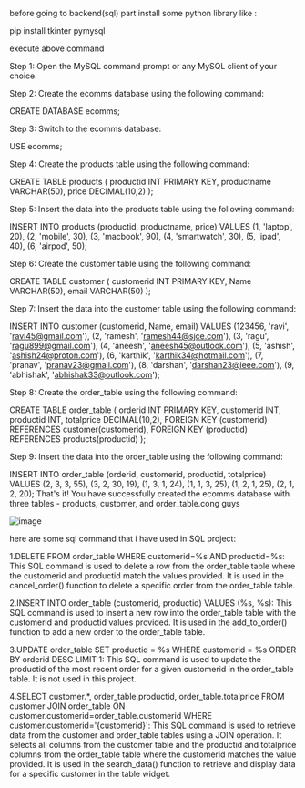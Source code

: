 before going to backend(sql) part install some python library like :

pip install tkinter pymysql

execute above command 

Step 1: Open the MySQL command prompt or any MySQL client of your choice.

Step 2: Create the ecomms database using the following command:


CREATE DATABASE ecomms;

Step 3: Switch to the ecomms database:


USE ecomms;

Step 4: Create the products table using the following command:



CREATE TABLE products (
  productid INT PRIMARY KEY,
  productname VARCHAR(50),
  price DECIMAL(10,2)
);


Step 5: Insert the data into the products table using the following command:



INSERT INTO products (productid, productname, price) VALUES
(1, 'laptop', 20),
(2, 'mobile', 30),
(3, 'macbook', 90),
(4, 'smartwatch', 30),
(5, 'ipad', 40),
(6, 'airpod', 50);



Step 6: Create the customer table using the following command:



CREATE TABLE customer (
  customerid INT PRIMARY KEY,
  Name VARCHAR(50),
  email VARCHAR(50)
);



Step 7: Insert the data into the customer table using the following command:



INSERT INTO customer (customerid, Name, email) VALUES
(123456, 'ravi', 'ravi45@gmail.com'),
(2, 'ramesh', 'ramesh44@sjce.com'),
(3, 'ragu', 'ragu899@gmail.com'),
(4, 'aneesh', 'aneesh45@outlook.com'),
(5, 'ashish', 'ashish24@proton.com'),
(6, 'karthik', 'karthik34@hotmail.com'),
(7, 'pranav', 'pranav23@gmail.com'),
(8, 'darshan', 'darshan23@ieee.com'),
(9, 'abhishak', 'abhishak33@outlook.com');



Step 8: Create the order_table using the following command:



CREATE TABLE order_table (
  orderid INT PRIMARY KEY,
  customerid INT,
  productid INT,
  totalprice DECIMAL(10,2),
  FOREIGN KEY (customerid) REFERENCES customer(customerid),
  FOREIGN KEY (productid) REFERENCES products(productid)
);



Step 9: Insert the data into the order_table using the following command:


INSERT INTO order_table (orderid, customerid, productid, totalprice) VALUES
(2, 3, 3, 55),
(3, 2, 30, 19),
(1, 3, 1, 24),
(1, 1, 3, 25),
(1, 2, 1, 25),
(2, 1, 2, 20);
That's it! You have successfully created the ecomms database with three tables - products, customer, and order_table.cong guys


![image](https://user-images.githubusercontent.com/79183768/230646259-95909489-413a-4b2c-a44e-30779af6a3fe.png)



here are some sql command that i have used in SQL project:

1.DELETE FROM order_table WHERE customerid=%s AND productid=%s: This SQL command is used to delete a row from the order_table table where the customerid and productid match the values provided. It is used in the cancel_order() function to delete a specific order from the order_table table.

2.INSERT INTO order_table (customerid, productid) VALUES (%s, %s): This SQL command is used to insert a new row into the order_table table with the customerid and productid values provided. It is used in the add_to_order() function to add a new order to the order_table table.

3.UPDATE order_table SET productid = %s WHERE customerid = %s ORDER BY orderid DESC LIMIT 1: This SQL command is used to update the productid of the most recent order for a given customerid in the order_table table. It is not used in this project.

4.SELECT customer.*, order_table.productid, order_table.totalprice FROM customer JOIN order_table ON customer.customerid=order_table.customerid WHERE customer.customerid='{customerid}': This SQL command is used to retrieve data from the customer and order_table tables using a JOIN operation. It selects all columns from the customer table and the productid and totalprice columns from the order_table table where the customerid matches the value provided. It is used in the search_data() function to retrieve and display data for a specific customer in the table widget.
